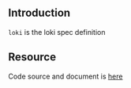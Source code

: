 ## Introduction

`loki` is the loki spec definition



## Resource

Code source and document is [here](https://github.com/kcl-lang/artifacthub/tree/main/loki)
